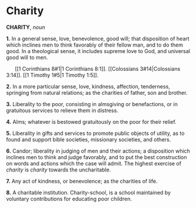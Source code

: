 # Charity

**CHARITY**, _noun_

**1.** In a general sense, love, benevolence, good will; that disposition of heart which inclines men to think favorably of their fellow man, and to do them good. In a theological sense, it includes supreme love to God, and universal good will to men.

      [[1 Corinthians 8#1|1 Corinthians 8:1]]. [[Colossians 3#14|Colossians 3:14]]. [[1 Timothy 1#5|1 Timothy 1:5]].

**2.** In a more particular sense, love, kindness, affection, tenderness, springing from natural relations; as the charities of father, son and brother.

**3.** Liberality to the poor, consisting in almsgiving or benefactions, or in gratuitous services to relieve them in distress.

**4.** Alms; whatever is bestowed gratuitously on the poor for their relief.

**5.** Liberality in gifts and services to promote public objects of utility, as to found and support bible societies, missionary societies, and others.

**6.** Candor; liberality in judging of men and their actions; a disposition which inclines men to think and judge favorably, and to put the best construction on words and actions which the case will admit. The highest exercise of _charity_ is _charity_ towards the uncharitable.

**7.** Any act of kindness, or benevolence; as the charities of life.

**8.** A charitable institution. Charity-school, is a school maintained by voluntary contributions for educating poor children.